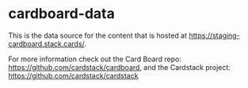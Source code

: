 # cardboard-data

This is the data source for the content that is hosted at https://staging-cardboard.stack.cards/.

For more information check out the Card Board repo: https://github.com/cardstack/cardboard, and the Cardstack project: https://github.com/cardstack/cardstack
